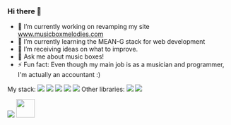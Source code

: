 ### Hi there 👋

- 🔭 I’m currently working on revamping my site www.musicboxmelodies.com
- 🌱 I’m currently learning the MEAN-G stack for web development
- 🤔 I’m receiving ideas on what to improve.
- 💬 Ask me about music boxes!
- ⚡ Fun fact: Even though my main job is as a musician and programmer, I'm actually an accountant :)

My stack:
<img src="https://img.shields.io/badge/-MongoDB-success">
<img src="https://img.shields.io/badge/-Express-inactive">
<img src="https://img.shields.io/badge/-Angular%2013-red">
<img src="https://img.shields.io/badge/-Node-brightgreen">
<img src="https://img.shields.io/badge/-GraphQL-blueviolet">
Other libraries:
<img src="https://img.shields.io/badge/-ToneJs-blue">
<img src="https://img.shields.io/badge/-Cypress-lightgrey">

<img src="https://img.shields.io/youtube/channel/views/UCQEtlsriU4Dvhj2DPLpfPfQ?style=social">
<img src="https://upload.wikimedia.org/wikipedia/commons/thumb/1/1a/Flag_of_Argentina.svg/1024px-Flag_of_Argentina.svg.png"  width="42" height="42">

<!--
**cacalo/cacalo** is a ✨ _special_ ✨ repository because its `README.md` (this file) appears on your GitHub profile.

Here are some ideas to get you started:

- 🔭 I’m currently working on ...
- 🌱 I’m currently learning ...
- 👯 I’m looking to collaborate on ...
- 🤔 I’m looking for help with ...
- 💬 Ask me about ...
- 📫 How to reach me: ...
- 😄 Pronouns: ...
- ⚡ Fun fact: ...
-->
